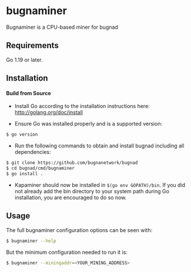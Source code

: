 # bugnaminer

Bugnaminer is a CPU-based miner for bugnad

## Requirements

Go 1.19 or later.

## Installation

#### Build from Source

- Install Go according to the installation instructions here:
  http://golang.org/doc/install

- Ensure Go was installed properly and is a supported version:

```bash
$ go version
```

- Run the following commands to obtain and install bugnad including all dependencies:

```bash
$ git clone https://github.com/bugnanetwork/bugnad
$ cd bugnad/cmd/bugnaminer
$ go install .
```

- Kapaminer should now be installed in `$(go env GOPATH)/bin`. If you did
  not already add the bin directory to your system path during Go installation,
  you are encouraged to do so now.
  
## Usage

The full bugnaminer configuration options can be seen with:

```bash
$ bugnaminer --help
```

But the minimum configuration needed to run it is:
```bash
$ bugnaminer --miningaddr=<YOUR_MINING_ADDRESS>
```
